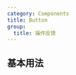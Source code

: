 ```yaml
---
category: Components
title: Button
group:
  title: 操作反馈
---
```


## 基本用法

<code src="./demo/basic.tsx"></code>
